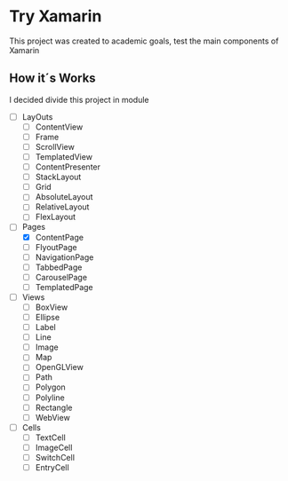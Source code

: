 # Try Xamarin
This project was created to academic goals, test the main components of Xamarin
## How it´s Works
I decided divide this project in module
- [ ] LayOuts 
    - [ ] ContentView
    - [ ] Frame 
    - [ ] ScrollView 
    - [ ] TemplatedView 
    - [ ] ContentPresenter 
    - [ ] StackLayout 
    - [ ] Grid 
    - [ ] AbsoluteLayout 
    - [ ] RelativeLayout 
    - [ ] FlexLayout 
- [ ] Pages 
    - [x] ContentPage 
    - [ ] FlyoutPage 
    - [ ] NavigationPage 
    - [ ] TabbedPage 
    - [ ] CarouselPage 
    - [ ] TemplatedPage 
- [ ] Views 
    - [ ] BoxView 
    - [ ] Ellipse 
    - [ ] Label 
    - [ ] Line 
    - [ ] Image 
    - [ ] Map 
    - [ ] OpenGLView 
    - [ ] Path 
    - [ ] Polygon 
    - [ ] Polyline 
    - [ ] Rectangle 
    - [ ] WebView 
- [ ] Cells 
    - [ ] TextCell 
    - [ ] ImageCell 
    - [ ] SwitchCell 
    - [ ] EntryCell 
